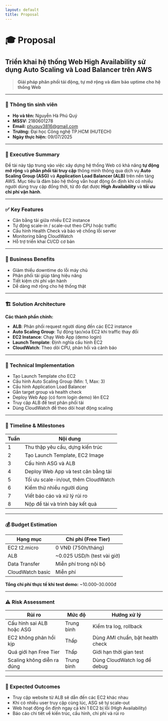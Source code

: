 ```yaml
---
layout: default
title: Proposal
---
```


# 🎓 Proposal  
## Triển khai hệ thống Web High Availability sử dụng Auto Scaling và Load Balancer trên AWS  
> **Giải pháp phân phối tải động, tự mở rộng và đảm bảo uptime cho hệ thống Web**

---

### 📄 Thông tin sinh viên  
- **Họ và tên:** Nguyễn Hà Phú Quý  
- **MSSV:** 2180601278  
- **Email:** phuquy3816@gmail.com  
- **Trường:** Đại học Công nghệ TP.HCM (HUTECH)  
- **Ngày thực hiện:** 09/07/2025  

---

### 📄 Executive Summary  
Đề tài này tập trung vào việc xây dựng hệ thống Web có khả năng **tự động mở rộng** và **phân phối tải truy cập** thông minh thông qua dịch vụ **Auto Scaling Group (ASG)** và **Application Load Balancer (ALB)** trên nền tảng AWS. Mục tiêu là đảm bảo hệ thống vẫn hoạt động ổn định khi có nhiều người dùng truy cập đồng thời, từ đó đạt được **High Availability** và **tối ưu chi phí vận hành**.

---

### ✅ Key Features  
- Cân bằng tải giữa nhiều EC2 instance  
- Tự động scale-in / scale-out theo CPU hoặc traffic  
- Cấu hình Health Check và bảo vệ chống lỗi server  
- Monitoring bằng CloudWatch  
- Hỗ trợ triển khai CI/CD cơ bản  

---

### 💼 Business Benefits  
- Giảm thiểu downtime do lỗi máy chủ  
- Phân phối tải giúp tăng hiệu năng  
- Tiết kiệm chi phí vận hành  
- Dễ dàng mở rộng cho hệ thống thật  

---

### 🏗️ Solution Architecture  
**Các thành phần chính:**  
- **ALB**: Phân phối request người dùng đến các EC2 instance  
- **Auto Scaling Group**: Tự động tạo/xóa EC2 khi traffic thay đổi  
- **EC2 Instance**: Chạy Web App (demo login)  
- **Launch Template**: Định nghĩa cấu hình EC2  
- **CloudWatch**: Theo dõi CPU, phản hồi và cảnh báo  

---

### 🔧 Technical Implementation  
- Tạo Launch Template cho EC2  
- Cấu hình Auto Scaling Group (Min: 1, Max: 3)  
- Cấu hình Application Load Balancer  
- Gắn target group và health check  
- Deploy Web App (có form login demo) lên EC2  
- Truy cập ALB để test phân phối tải  
- Dùng CloudWatch để theo dõi hoạt động scaling  

---

### 📅 Timeline & Milestones  

| Tuần | Nội dung |
|------|----------|
| 1    | Thu thập yêu cầu, dựng kiến trúc |
| 2    | Tạo Launch Template, EC2 Image |
| 3    | Cấu hình ASG và ALB |
| 4    | Deploy Web App và test cân bằng tải |
| 5    | Tối ưu scale-in/out, thêm CloudWatch |
| 6    | Kiểm thử nhiều người dùng |
| 7    | Viết báo cáo và xử lý rủi ro |
| 8    | Nộp đề tài và trình bày kết quả |

---

### 💰 Budget Estimation  

| Hạng mục            | Chi phí (Free Tier)                  |
|---------------------|--------------------------------------|
| EC2 t2.micro        | 0 VNĐ (750h/tháng)                  |
| ALB                 | ~0.025 USD/h (test vài giờ)         |
| Data Transfer       | Miễn phí trong nội bộ               |
| CloudWatch basic    | Miễn phí                            |

**Tổng chi phí thực tế khi test demo:** ~10.000–30.000đ

---

### ⚠️ Risk Assessment  

| Rủi ro                      | Mức độ     | Hướng xử lý                          |
|-----------------------------|------------|--------------------------------------|
| Cấu hình sai ALB hoặc ASG   | Trung bình | Kiểm tra log, rollback               |
| EC2 không phản hồi kịp      | Thấp       | Dùng AMI chuẩn, bật health check     |
| Quá giới hạn Free Tier      | Thấp       | Giới hạn thời gian test              |
| Scaling không diễn ra đúng  | Trung bình | Dùng CloudWatch log để debug         |

---

### 🎯 Expected Outcomes  
- Truy cập website từ ALB sẽ dẫn đến các EC2 khác nhau  
- Khi có nhiều user truy cập cùng lúc, ASG sẽ tự scale-out  
- Web hoạt động ổn định ngay cả khi 1 EC2 bị lỗi (High Availability)  
- Báo cáo chi tiết về kiến trúc, cấu hình, chi phí và rủi ro  
